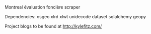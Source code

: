 Montreal évaluation foncière scraper

Dependencies:
    osgeo
    xlrd
    xlwt
    unidecode
    dataset
    sqlalchemy
    geopy
    
    
Project blogs to be found at http://kylefitz.com/
